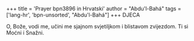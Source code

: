 +++
title = 'Prayer bpn3896 in Hrvatski'
author = "Abdu'l-Bahá"
tags = ['lang-hr', 'bpn-unsorted', "Abdu'l-Bahá"]
+++
DJECA

O, Bože, vodi me, učini me sjajnom svjetiljkom i blistavom zvijezdom. Ti si Moćni i Snažni.
